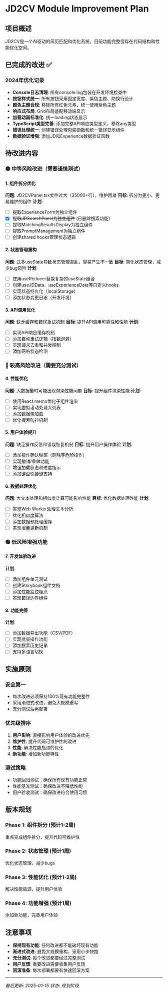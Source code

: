 # JD2CV Module Improvement Plan

## 项目概述
JD2CV是一个AI驱动的简历匹配和优化系统，目前功能完整但存在代码结构和性能优化空间。

## 已完成的改进 ✅

### 2024年优化记录
- **Console日志清理**: 所有console.log包装在开发环境检查中
- **按钮样式统一**: 所有按钮采用固定宽度、紫色主题、防换行设计
- **颜色主题合规**: 移除所有红色元素，统一使用紫色主题
- **响应式布局**: Grid布局适配移动端显示
- **加载动画标准化**: 统一loading状态显示
- **TypeScript类型完善**: 添加完整API响应类型定义，移除any类型
- **错误处理统一**: 创建错误处理包装函数和统一错误显示组件
- **数据验证增强**: 添加JD和Experience数据验证函数

## 待改进内容

### 🟡 中等风险改进（需要谨慎测试）

#### 1. 组件拆分优化
**问题**: JD2CVPanel.tsx文件过大（35000+行），维护困难
**目标**: 拆分为更小、更易维护的组件
**计划**:
- [ ] 提取ExperienceForm为独立组件
- [x] ~~提取JDSearchPanel为独立组件~~ (已删除搜索功能)  
- [ ] 提取MatchingResultsDisplay为独立组件
- [ ] 提取PromptManagement为独立组件
- [ ] 创建shared hooks管理状态逻辑

#### 2. 状态管理重构
**问题**: 过多useState导致状态管理混乱，容易产生不一致
**目标**: 简化状态管理，减少bug风险
**计划**:
- [ ] 使用useReducer替换复杂的useState组合
- [ ] 创建useJDData、useExperienceData等自定义hooks
- [ ] 实现状态持久化（localStorage）
- [ ] 添加状态变更日志（开发环境）

#### 3. API调用优化
**问题**: 缺乏缓存和错误重试机制
**目标**: 提升API调用可靠性和性能
**计划**:
- [ ] 实现API响应缓存机制
- [ ] 添加自动重试逻辑（指数退避）
- [ ] 实现请求去重和并发控制
- [ ] 添加网络状态检测

### 🔴 较高风险改进（需要充分测试）

#### 4. 性能优化
**问题**: 大数据量时可能出现渲染性能问题
**目标**: 提升组件渲染性能
**计划**:
- [ ] 使用React.memo优化子组件渲染
- [ ] 实现虚拟滚动处理大列表
- [ ] 添加数据懒加载
- [ ] 优化搜索防抖机制

#### 5. 用户体验提升  
**问题**: 缺乏操作反馈和错误恢复机制
**目标**: 提升用户操作体验
**计划**:
- [ ] 添加操作确认弹窗（删除等危险操作）
- [ ] 实现撤销/重做功能
- [ ] 增强加载状态和进度指示
- [ ] 添加键盘快捷键支持

#### 6. 数据处理优化
**问题**: 大文本处理和相似度计算可能影响性能
**目标**: 优化数据处理性能
**计划**:
- [ ] 实现Web Worker处理文本分析
- [ ] 优化相似度算法
- [ ] 添加数据预处理缓存
- [ ] 实现增量更新机制

### 🟢 低风险增强功能

#### 7. 开发体验改进
**计划**:
- [ ] 添加组件单元测试
- [ ] 创建Storybook组件文档
- [ ] 添加性能监控埋点
- [ ] 实现错误边界组件

#### 8. 功能完善
**计划**:
- [ ] 添加数据导出功能（CSV/PDF）
- [ ] 实现批量操作功能
- [ ] 添加搜索历史记录
- [ ] 支持多语言切换

## 实施原则

### 安全第一
- 每次改进必须保持100%现有功能完整性
- 采用渐进式改进，避免大规模重写
- 充分测试后再部署

### 优先级排序
1. **用户影响**: 直接影响用户体验的改进优先
2. **维护性**: 提升代码可维护性的改进
3. **性能**: 解决性能瓶颈的优化
4. **新功能**: 增加新功能特性

### 测试策略
- 功能回归测试：确保所有现有功能正常
- 性能基准测试：确保改进不降低性能
- 用户验收测试：确保改进符合使用习惯

## 版本规划

### Phase 1: 组件拆分 (预计1-2周)
重点完成组件拆分，提升代码可维护性

### Phase 2: 状态管理 (预计1周) 
优化状态管理，减少bugs

### Phase 3: 性能优化 (预计1-2周)
解决性能瓶颈，提升用户体验

### Phase 4: 功能增强 (预计1周)
添加新功能，完善用户体验

## 注意事项

- **保持现有功能**: 任何改进都不能破坏现有功能
- **渐进式改进**: 避免大规模重构，采用小步快跑
- **充分测试**: 每个改进都要经过完整测试
- **用户反馈**: 重要改进需要收集用户反馈
- **回滚准备**: 每次部署都要有快速回滚方案

---

*最后更新: 2025-01-15*
*状态: 规划阶段*